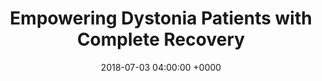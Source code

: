 ---
title: 'Empowering Dystonia Patients with Complete Recovery'
name: "fariastechnique"
night_header: false
night_footer: true
language: en
published: true
slug: "medical-treatment-website"
layout: pancakes
description: page description
date: 2018-07-03 04:00:00 +0000
tags: ["Web Experience", "Web Design", "Web Development"]
aliases:
stacks_hero:
  path: "helpers/work/hero.html"
  image: "images/cover.png"
  background_color: "#0F2349"
  client: "fariastechnique"
  logo_color: false
grid_item:
  client: "fariastechnique"
  featured: true
  featured_title: "We build complex web platforms for movement therapy."
  featured_caption: |
    As a long term partner, we’ve helped Dr. Joaquin Farias create a subscription-based online video platform for dystonia patients.
  weight: 2
  logo_color: true
stacks:
- template: section-row-blocks
  id: overview
  class: padding-m-bottom v_c-center
  background_color: "#0F2349"
  background_image:
  rows:
  - template: include-row
    class: h_c-center v_c-center
    size: container
    cols:
    - template: block-column-builder
      size: '9'
      animate: fade-up
      duration: '400'
      elements:
      - template: element-title
        class: "color-white text-center"
        tag: h4
        title: Overview
      - template: element-title
        class: "color-white text-center"
        tag: h2
        title: "Natural therapy based on cutting edge research in neuroscience."
      - template: element-title
        class: "color-white text-center big-paragraph"
        tag: p
        title: "Focal Dystonia is a neurological condition which affects a muscle or group of muscles, causing involuntary muscular contractions and abnormal postures. As the 3rd most common neurological condition in the world, there is currently no medicinal cure for the hundreds of thousands of people affected by its symptoms. Dr. Joaquin Farias, a leading specialist treating dystonia using movement therapy, approached the Fullstack team with the challenge of creating a complete online dystonia recovery program. Our team was particularly excited about this project, as this would provide dystonia patients across the world with complete recovery, for the first time ever."
- template: section-row-blocks
  id: discovery
  class: padding-l v_c-center
  background_color: "#000000"
  background_image:
  rows:
  - template: include-row
    class: h_c-center v_c-center wrap
    size: container
    cols:
    - template: block-column-builder
      class: "padding-s-bottom"
      size: '9'
      animate: fade-up
      duration: '400'
      elements:
      - template: element-title
        class: "color-white text-center"
        tag: h4
        title: Discovery
      - template: element-title
        class: "color-white text-center"
        tag: h2
        title: "The goal: Easy access, a personal feel, and from anywhere in the world."
      - template: element-title
        class: "color-white text-center"
        tag: p
        title: |
          Dr. Farias’ revolutionary thinking behind the concepts of Dystonias and Focal Dystonia Treatment yielded success with over 2,000 patients worldwide. But with over 200,000 conditions in the US alone, he reached a crossroads: how could one person make a worldwide impact for Focal Dystonia sufferers? The answer would be surprisingly simple, yet difficult to accomplish: create an online subscription platform where patients across the globe could have easy access to the necessary tools to reach a full recovery, without losing the personal feel.
    - template: block-column-builder
      size: '9'
      animate: fade-up
      duration: '400'
      elements:
      - template: element-image
        class: center-image
        image: "images/old-web.png"
- template: section-row-blocks
  id: strategy
  class: padding-l v_c-center
  background_color: "#161616"
  background_image:
  rows:
  - template: include-row
    class: h_c-center v_c-center wrap
    size: container
    cols:
    - template: block-column-builder
      class: "padding-s-bottom"
      size: '9'
      animate: fade-up
      duration: '400'
      elements:
      - template: element-title
        class: "color-white text-center"
        tag: h4
        title: Strategy
      - template: element-title
        class: "color-white text-center"
        tag: h2
        title: "Tailored video-based programs for patients on life-long healing journeys."
      - template: element-title
        class: "color-white text-center"
        tag: p
        title: |
          We started with the information architecture of the platform. To ensure patients could navigate each program in a structured manner, we created a flexible hierarchy specifically designed to facilitate the long-term healing process. Because we were using video, it was inspired by the leading video streaming option today: Netflix. The result was then adjusted based on Dr. Farias’ unique experiences with thousands of patients worldwide,  as it has been proven to show results.
  - template: include-row
    class: h_c-center v_c-center wrap
    size: container
    cols:
    - template: block-column-builder
      size: '12'
      animate: fade-up
      duration: '400'
      elements:
      - template: element-image
        class: center-image
        image: "images/farias-info-architecture.png"
- template: section-row-blocks
  id: experience
  class: padding-l v_c-center
  background_color: "#ffffff"
  css:
  - rule: |
      .pb-html-block {
        display: grid;
        grid-template-rows: 1fr 1fr;
        height: 100%;
      }
  - rule: |
      .farias-icons {
        display: flex;
        flex-direction: row;
        align-items: center;
        margin-bottom: 20px;
      }
  - rule: |
      .fa-youtube {
        width: 59px;
        height: 41px;
      }
  - rule: |
      .fa-bell {
        width: 50px;
        height: 61px;
      }
  - rule: |
      .bell {
        position: relative;
        margin-right: 20px;
      }
  - rule: |
      .bell:after {
        content: '';
        position: absolute;
        top: .4875rem;
        right: .1825rem;
        display: block;
        width: .4375rem;
        height: .4375rem;
        border-radius: 50%;
        background: #d63e2b;
        width: .65rem;
        height: .65rem;
      }
    tablet:
      - rule: ".pb-html-block {display: none;}"
  rows:
  - template: include-row
    class: h_c-center v_c-center wrap
    size: container
    cols:
    - template: block-column-builder
      class: "padding-s-bottom"
      size: '9'
      animate: fade-up
      duration: '400'
      elements:
      - template: element-title
        class: "color-oil text-center"
        tag: h4
        title: Experience
      - template: element-title
        class: "color-oil text-center"
        tag: h2
        title: "Designing a familiar experience, focused on rehabilitation."
      - template: element-title
        class: "color-oil text-center"
        tag: p
        title: |
          Like any rehab program, Dr. Farias’ platform needed to be 100% focused on content & recovery. Our mission during the UX design process was to ensure that patients spend the least amount of time figuring out where things like notifications and videos can be found. The recovery process should feel familiar as possible, almost as if they were visiting Dr. Farias himself. 
  - template: include-row
    class: h_c-center break-tablet
    size: container
    cols:
    - template: block-column-builder
      size: '3'
      animate: fade-up
      duration: '400'
      elements:
      - template: element-code
        html: |
          <div>
          <div class="farias-icons">
          
          <div class="bell">
          <svg aria-hidden="true" focusable="false" data-prefix="fas" data-icon="bell" role="img" xmlns="http://www.w3.org/2000/svg" viewBox="0 0 448 512" class="svg-inline--fa fa-bell fa-w-14 fa-3x"><path fill="#0778C4" d="M224 512c35.32 0 63.97-28.65 63.97-64H160.03c0 35.35 28.65 64 63.97 64zm215.39-149.71c-19.32-20.76-55.47-51.99-55.47-154.29 0-77.7-54.48-139.9-127.94-155.16V32c0-17.67-14.32-32-31.98-32s-31.98 14.33-31.98 32v20.84C118.56 68.1 64.08 130.3 64.08 208c0 102.3-36.15 133.53-55.47 154.29-6 6.45-8.66 14.16-8.61 21.71.11 16.4 12.98 32 32.1 32h383.8c19.12 0 32-15.6 32.1-32 .05-7.55-2.61-15.27-8.61-21.71z" class=""></path></svg>
          </div>
          <svg aria-hidden="true" focusable="false" data-prefix="fab" data-icon="youtube" role="img" xmlns="http://www.w3.org/2000/svg" viewBox="0 0 576 512" class="svg-inline--fa fa-youtube fa-w-18 fa-3x"><path fill="#FF0000" d="M549.655 124.083c-6.281-23.65-24.787-42.276-48.284-48.597C458.781 64 288 64 288 64S117.22 64 74.629 75.486c-23.497 6.322-42.003 24.947-48.284 48.597-11.412 42.867-11.412 132.305-11.412 132.305s0 89.438 11.412 132.305c6.281 23.65 24.787 41.5 48.284 47.821C117.22 448 288 448 288 448s170.78 0 213.371-11.486c23.497-6.321 42.003-24.171 48.284-47.821 11.412-42.867 11.412-132.305 11.412-132.305s0-89.438-11.412-132.305zm-317.51 213.508V175.185l142.739 81.205-142.739 81.201z" class=""></path></svg>
          </div>
          <p><strong>Familiar User Interface</strong></p>
          <p>The UI design was heavily inspired by popular platforms such as Facebook & YouTube, in order for it it to feel familiar and intuitive to new users.</p>
          </div>
          <div>
          <p><strong>Familiar Regimen</strong></p>
          <p>The recovery courses were marked with individual colors resembling a pill organizer. This ensures each patient has a simple daily schedule, while getting the proper dosage of each program pillar.</p>
          </div>
    - template: block-column-builder
      size: '9'
      animate: fade-up
      duration: '400'
      elements:
      - template: element-image
        class: center-image
        image: "images/farias-dashboard-wireframe.png"
- template: section-row-blocks
  id: experience
  class: padding-l v_c-center
  background_color: "#EFEFEF"
  background_image:
  rows:
  - template: include-row
    class: h_c-center v_c-center wrap
    size: container
    cols:
    - template: block-column-builder
      size: '9'
      class: "padding-xs-bottom"
      animate: fade-up
      duration: '400'
      elements:
      - template: element-title
        class: "color-oil text-center"
        tag: h4
        title: Design
      - template: element-title
        class: "color-oil text-center"
        tag: h2
        title: "Inspiring each user, daily."
      - template: element-title
        class: "color-oil text-center"
        tag: p
        title: |
          Enrollment made simple with an enticingly visual experience. Since there was such great imagery & video from the beginning of the process, we focused on designing pages that would do the media-heavy content justice in whatever context it is being showcased – from larger retina displays, down to smartphones.
    - template: block-column-builder
      size: '12'
      animate: fade-up
      duration: '400'
      elements:
      - template: element-image
        class: center-image fullwidth-img
        image: "images/Farias-homepage.png"
  - template: include-row
    class: h_c-center v_c-space-between break-tablet
    size: fullwidth
    css:
    - rule: ".img-first {margin-left: -20%}"
    - rule: ".img-last {margin-left: 20%}"
    cols:
    - template: block-column-builder
      size: '6'
      animate: fade-up
      duration: '400'
      elements:
      - template: element-image
        class: center-image img-first
        image: "images/farias-plan.png"
    - template: block-column-builder
      size: '6'
      animate: fade-up
      duration: '400'
      elements:
      - template: element-image
        class: center-image img-last
        image: "images/farias-payment.png"
  - template: include-row
    class: h_c-center v_c-center wrap padding-m-bottom
    size: container
    cols:
    - template: block-column-builder
      size: '9'
      animate: fade-up
      duration: '400'
      elements:
      - template: element-title
        class: "color-oil text-center"
        tag: h2
        title: "A welcoming patient experience."
      - template: element-title
        class: "color-oil text-center"
        tag: p
        title: |
          The patient homepage is a place to explore a variety of tools designed to help patients improve the way they move, feel, and perceive the world around them.
  - template: include-row
    class: h_c-center v_c-center wrap
    size: container-large
    cols: 
    - template: block-column-builder
      size: '12'
      animate: fade-up
      duration: '400'
      elements:
      - template: element-image
        class: center-image
        image: "images/farias-dashboard.png"  
  - template: include-row
    class: h_c-center v_c-center wrap
    size: fullwidth
    css:
    - rule: ".pullUp {margin-top: -10%;}"
    cols:
    - template: block-column-builder
      size: '3'
      animate: fade-up
      duration: '400'
      elements:
      - template: element-title
        class: "color-oil text-center"
        tag: h2
        title: "Fit for on the go."
      - template: element-title
        class: "color-oil text-center"
        tag: p
        title: |
          Created to be device agnostic, the platform scales well from mobile device to desktop.
    - template: block-column-builder
      class: "pullUp"
      size: '12'
      animate: fade-up
      duration: '400'
      elements:
      - template: element-image
        class: center-image fullwidth-img
        image: "images/Farias-responsive.png"
- template: section-row-blocks
  id: development
  class: padding-xl-bottom padding-xl-top v_c-center
  background_color: "#000000"
  background_image:
  scripts:
  - src: "js/work/cards.js"
  rows:
  - template: include-row
    class: h_c-center v_c-center wrap padding-m-bottom
    size: container
    cols:
    - template: block-column-builder
      size: '10'
      animate: fade-up
      duration: '400'
      offset: 0
      elements:
      - template: element-title
        class: "color-white text-center"
        tag: h4
        title: Development
      - template: element-title
        class: "color-white text-center"
        tag: h1
        title: Building an integrated platform.
      - template: element-title
        class: "color-white text-center"
        tag: p
        title: |
          While the patient experience was our main focus, it was just as important for us to allow a smooth administrative experience. From adding new programs to content protection, managing subscriptions and users, it’s all inclusive.
  - template: include-row
    class: h_c-space-between v_c-start wrap padding-m-bottom cards
    size: container
    css:
    - rule: ".card-block-text {padding: 10% 16%;}"
    - rule: ".cards .col-6 .pb-html-block:last-child {margin-bottom: 0px;}"
    - rule: "img {width: auto;margin-left: auto;margin-right: auto;padding-top: 55px;}"
    - rule: ".col-6 {flex-basis: calc(50% - 20px);}"
    - rule: ".col-6 .elements-wrapper .pb-html-block {background-color: #0f0f0f;margin-bottom: 40px;}"
    cols:
    - template: block-column-builder
      size: '6'
      animate: none
      elements:
      - template: element-code
        html: |
          <img src="/images/farias-facebook.png">
          <div class="card-block-text"><img class="card-logo-img margin-s-bottom" src="/images/facebook.png"><h6 class="text-center color-white"><span style="font-weight: 800">Secure Login, Simple Account Setup, Spam-Free Commenting</span></h6><div class="text-center color-white"><p>We integrated Facebook deep within the platform to allow users to easily setup their account during setup, securely login when returning, and connect with others in the community while going through their recovery process. </p></div></div>
      - template: element-code
        html: |
          <img src="/images/farias-wordpress.png">
          <div class="card-block-text"><img class="card-logo-img margin-s-bottom" src="/images/wordpress-logo-white.png"><h6 class="text-center color-white"><span style="font-weight: 800">Flexible & Scalable Content Management System</span></h6><div class="text-center color-white"><p>We built the entire platform on Wordpress because of its simple, extensible user interface. Its open ecosytem allows for easy maintenance, management. Additions such as a discussion forum,  blog, and event management features can be easily added, all of which will be added in 2019. </p></div></div>
    - template: block-column-builder
      size: '6'
      animate: none
      elements:
      - template: element-code
        html: |
          <img src="/images/farias-vimeo.png">
          <div class="card-block-text"><img class="card-logo-img margin-s-bottom" src="/images/vimeo.png"><h6 class="text-center color-white"><span style="font-weight: 800">Smooth and Secure Video Streaming</span></h6><div class="text-center color-white"><p>We integrated Vimeo to ensure each video would be responsive and performant even under high traffic. Videos are easily imported into the platform for the creation of new classes. They are a breeze to view from anywhere, on any device.</p></div></div>
      - template: element-code
        html: |
          <img src="/images/farias-stripe.png">
          <div class="card-block-text"><img class="card-logo-img margin-s-bottom" src="/images/stripe.png"><h6 class="text-center color-white"><span style="font-weight: 800">Ultra Secure Individual and Recurring Transactions</span></h6><div class="text-center color-white"><p>We integrated Stripe to ensure any transactions made on the platform are as secure as possible. From the front-end, users can pay monthly or yearly. From the back-end, Dr. Farias can easily manage payments and get real-time reporting on the subscription revenue.</p></div></div>
- template: section-row-blocks
  id: process
  class: padding-l-top v_c-center
  background_color: "#ffffff"
  background_image:
  rows:
  - template: include-row
    class: h_c-center v_c-center wrap padding-m-bottom
    size: container
    cols:
    - template: block-column-builder
      size: '8'
      animate: fade-up
      duration: '400'
      elements:
      - template: element-title
        class: "color-oil text-center"
        tag: h4
        title: Process
      - template: element-title
        class: "color-oil text-center"
        tag: h2
        title: "An incredible partnership."
      - template: element-title
        class: "color-oil text-center"
        tag: p
        title: |
          From kickoff to launch to management, Fullstack has worked side-by-side with Dr. Farias to bring the entire program experience to life.
  - template: include-row
    class: h_c-center v_c-center wrap
    size: fullwidth
    cols:
    - template: block-column-builder
      size: '12'
      animate: fade-up
      duration: '400'
      elements:
      - template: element-image
        class: center-image fullwidth-img
        image: "images/farias-fsd-partnership.jpg"
- template: section-row-blocks
  id: results
  class: padding-xl-bottom padding-xl-top v_c-center
  background_color: "#0F2349"
  rows:
  - template: include-row
    class: h_c-space-between v_c-center wrap
    size: container
    cols:
    - template: block-column-builder
      size: '8'
      animate: fade-up
      duration: '400'
      offset: 0
      elements:
      - template: element-code
        html: |
          <h4 class="text-left color-white subtitle">Results</h4>
          <h2 class="text-left color-white">Global acclaim.</h2>
          <div class="text-align-left color-white"><p>With this new web platform, dystonia patients across the world now have access to everything they need to fully recover in just one place: information, training, and community.</p><p>From specific exercises for every form of dystonia, to a diet to reduce symptoms, including exclusive dance choreographies, tai-chi forms, or meditation exercises, patients can find all the information they need at just the click of a button. And with the community forum launching in 2019, patients will be able to learn & communicate with other patients around the world.</p><p class="flex justify-children-start align-children-start padding-m-bottom"><a class="color-white strip-underline flex hover-right" target="_blank" href="https://dystoniarecoveryprogram.com/"><strong>Visit Website</strong> <svg class="color-white" version="1.1" id="Layer_1" xmlns="http://www.w3.org/2000/svg" xmlns:xlink="http://www.w3.org/1999/xlink" x="0px" y="0px" width="32px" height="32px" viewBox="0 0 64 64" enable-background="new 0 0 64 64" xml:space="preserve">
          <g>
          <line fill="none" stroke="#ffffff" stroke-width="2" stroke-miterlimit="10" x1="0" y1="32" x2="63" y2="32"></line>
          </g>
          <polyline fill="none" stroke="#ffffff" stroke-width="2" stroke-linejoin="bevel" stroke-miterlimit="10" points="54,41 63,32 
                            54,23 "></polyline>
          </svg></a>
          </p></div>
---